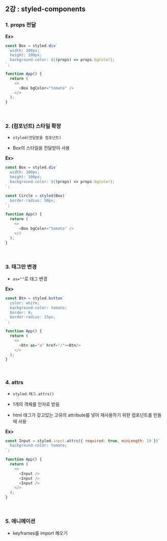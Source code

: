 ## 2강 : styled-components
### 1. props 전달   
**Ex>**   
```js
const Box = styled.div`
  width: 100px;
  height: 100px;
  background-color: ${(props) => props.bgColor};
`;

function App() {
  return (
    <>
      <Box bgColor="tomato" />
    </>
  );
}
```

<br>

### 2. (컴포넌트) 스타일 확장   
* ```styled(전달받을 컴포넌트)```
  
* Box의 스타일을 전달받아 사용

**Ex>**      
```js
const Box = styled.div`
  width: 100px;
  height: 100px;
  background-color: ${(props) => props.bgColor};
`;

const Circle = styled(Box)`
  border-radius: 50px;
`;

function App() {
  return (
    <>
      <Box bgColor="tomato" />
    </>
  );
}
```

<br>

### 3. 태그만 변경   
* ```as=""```로 태그 변경
   
**Ex>**      
```js
const Btn = styled.button`
  color: white;
  background-color: tomato;
  border: 0;
  border-radius: 15px;
`;

function App() {
  return (
    <>
      <Btn as="a" href="/"><Btn/>
    </>
  );
}
```

<br>

### 4. attrs
* ```styled.태그.attrs()```   

* 1개의 객체를 인자로 받음   

* html 태그가 갖고있는 고유의 attribute를 넣어 재사용하기 위한 컴포넌트를 만들 때 사용
   
**Ex>**
```js
const Input = styled.input.attrs({ required: true, minLength: 10 })`
  background-color: tomato;
`;

function App() {
  return (
    <>
      <Input />
      <Input />
      <Input />
    </>
  );
}
```

<br>

### 5. 애니메이션   
* keyframes를 import 해오기

```js
```
